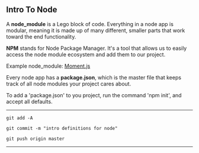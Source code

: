## Intro To Node



A __node_module__ is a Lego block of code. Everything in a node app is modular, meaning it is made up of many different, smaller parts that work toward the end functionality.

__NPM__ stands for Node Package Manager. It's a tool that allows us to easily access the node module ecosystem and add them to our project.

Example node_module: [Moment.js](https://momentjs.com/)

Every node app has a __package.json__, which is the master file that keeps track of all node modules your project cares about.

To add a 'package.json' to you project, run the command 'npm init', and accept all defaults.

---
`git add -A`

`git commit -m "intro definitions for node"`

`git push origin master`

---
